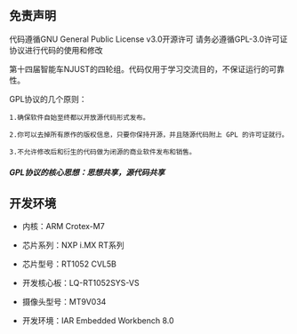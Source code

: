 ## 免责声明

代码遵循GNU General Public License v3.0开源许可
请务必遵循GPL-3.0许可证协议进行代码的使用和修改


第十四届智能车NJUST的四轮组。代码仅用于学习交流目的，不保证运行的可靠性。


GPL协议的几个原则：

	1.确保软件自始至终都以开放源代码形式发布。

	2.你可以去掉所有原作的版权信息，只要你保持开源，并且随源代码附上 GPL 的许可证就行。

	3.不允许修改后和衍生的代码做为闭源的商业软件发布和销售。
	
   #####   GPL协议的核心思想：思想共享，源代码共享




## 开发环境

- 内核：ARM Crotex-M7


- 芯片系列：NXP i.MX RT系列


- 芯片型号：RT1052 CVL5B


- 开发核心板：LQ-RT1052SYS-VS


- 摄像头型号：MT9V034


- 开发环境：IAR Embedded Workbench 8.0


